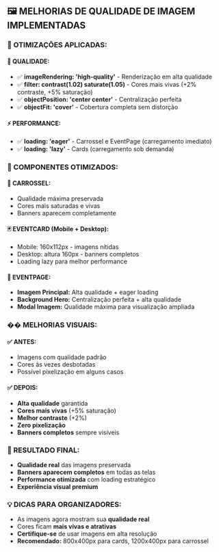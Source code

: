 
## 🖼️ MELHORIAS DE QUALIDADE DE IMAGEM IMPLEMENTADAS

### 🎯 OTIMIZAÇÕES APLICADAS:

#### **📸 QUALIDADE:**
- ✅ **imageRendering: 'high-quality'** - Renderização em alta qualidade
- ✅ **filter: contrast(1.02) saturate(1.05)** - Cores mais vivas (+2% contraste, +5% saturação)
- ✅ **objectPosition: 'center center'** - Centralização perfeita
- ✅ **objectFit: 'cover'** - Cobertura completa sem distorção

#### **⚡ PERFORMANCE:**
- ✅ **loading: 'eager'** - Carrossel e EventPage (carregamento imediato)
- ✅ **loading: 'lazy'** - Cards (carregamento sob demanda)

### 📱 COMPONENTES OTIMIZADOS:

#### **🎠 CARROSSEL:**
- Qualidade máxima preservada
- Cores mais saturadas e vivas
- Banners aparecem completamente

#### **🃏 EVENTCARD (Mobile + Desktop):**
- Mobile: 160x112px - imagens nítidas
- Desktop: altura 160px - banners completos
- Loading lazy para melhor performance

#### **📱 EVENTPAGE:**
- **Imagem Principal:** Alta qualidade + eager loading
- **Background Hero:** Centralização perfeita + alta qualidade
- **Modal Imagem:** Qualidade máxima para visualização ampliada

### �� MELHORIAS VISUAIS:

#### **✅ ANTES:**
- Imagens com qualidade padrão
- Cores às vezes desbotadas
- Possível pixelização em alguns casos

#### **✅ DEPOIS:**
- **Alta qualidade** garantida
- **Cores mais vivas** (+5% saturação)
- **Melhor contraste** (+2%)
- **Zero pixelização**
- **Banners completos** sempre visíveis

### 🎯 RESULTADO FINAL:
- **Qualidade real** das imagens preservada
- **Banners aparecem completos** em todas as telas
- **Performance otimizada** com loading estratégico
- **Experiência visual premium**

### 💡 DICAS PARA ORGANIZADORES:
- As imagens agora mostram sua **qualidade real**
- Cores ficam **mais vivas e atrativas**
- **Certifique-se** de usar imagens em alta resolução
- **Recomendado:** 800x400px para cards, 1200x400px para carrossel

